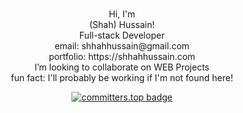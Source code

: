 <p align="center">
   <br />
  Hi, I'm <br />
  (Shah) Hussain!<br />
  Full-stack Developer <br />
   email: shhahhussain@gmail.com <br />
   portfolio: https://shhahhussain.com <br />
   I’m looking to collaborate on WEB Projects <br />
   fun fact: I'll probably be working if I'm not found here! <br />
</p>

<p align="center">
  <a href="https://user-badge.committers.top/pakistan_private/shhahhussain">
    <img src="https://user-badge.committers.top/pakistan_private/shhahhussain.svg" alt="committers.top badge" />
  </a>
</p>
